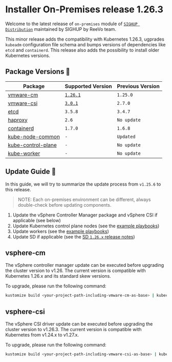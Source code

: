 # Installer On-Premises release 1.26.3

Welcome to the latest release of `on-premises` module of [`SIGHUP Distribution`](https://github.com/sighupio/fury-distribution) maintained by SIGHUP by ReeVo team.

This minor release adds the compatibility with Kubernetes 1.26.3, ugprades `kubeadm` configuration file schema and bumps versions of dependencies like `etcd` and `containerd`. This release also adds the possibility to install older Kubernetes versions.

## Package Versions 🚢

| Package                                        | Supported Version        | Previous Version |
| ---------------------------------------------- | ------------------------ | ---------------- |
| [vmware-cm](katalog/vmware-cm)                 | [`1.26.1`][cm-changelog] | `1.25.0`         |
| [vmware-csi](katalog/vmware-csi)               | [`3.0.1`][csi-changelog] | `2.7.0`          |
| [etcd](roles/etcd)                             | `3.5.8`                  | `3.4.7`          |
| [haproxy](roles/haproxy)                       | `2.6`                    | `No update`      |
| [containerd](roles/containerd)                 | `1.7.0`                  | `1.6.8`          |
| [kube-node-common](roles/kube-node-common)     | `-`                      | `Updated`        |
| [kube-control-plane](roles/kube-control-plane) | `-`                      | `No update`      |
| [kube-worker](roles/kube-worker)               | `-`                      | `No update`      |

## Update Guide 🦮

In this guide, we will try to summarize the update process from `v1.25.6` to this release.

> NOTE: Each on-premises environment can be different, always double-check before updating components.

1. Update the vSphere Controller Manager package and vSphere CSI if applicable (see below)
2. Update Kubernetes control plane nodes (see the [example playbooks](examples/playbooks))
3. Update workers (see the [example playbooks](examples/playbooks))
4. Update SD if applicable (see the [SD `1.26.x` release notes](https://github.com/sighupio/fury-distribution/tree/master/docs/releases))

## vsphere-cm

The vSphere controller manager update can be executed before upgrading the cluster version to v1.26.
The current version is compatible with Kubernetes 1.26.x and its standard skew versions.

To upgrade, please run the following command:

```bash
kustomize build <your-project-path-including-vmware-cm-as-base> | kubectl apply -f -
```

## vsphere-csi

The vSphere CSI driver update can be executed before upgrading the cluster version to v1.26.3.
The current version is compatible with Kubernetes from v1.24.x to v1.27.x.

To upgrade, please run the following command:

```bash
kustomize build <your-project-path-including-vmware-csi-as-base> | kubectl apply -f -
```

[csi-changelog]: https://docs.vmware.com/en/VMware-vSphere-Container-Storage-Plug-in/3.0/rn/vmware-vsphere-container-storage-plugin-30-release-notes/index.html
[cm-changelog]: https://github.com/kubernetes/cloud-provider-vsphere/releases/tag/v1.26.1
